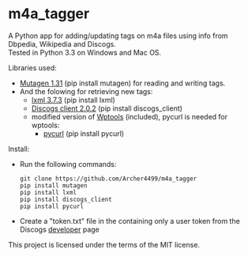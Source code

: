 # m4a_tagger
A Python app for adding/updating tags on m4a files using info from Dbpedia, Wikipedia and Discogs.  
Tested in Python 3.3 on Windows and Mac OS.

Libraries used:  
* [Mutagen 1.31](https://mutagen.readthedocs.org) (pip install mutagen) for reading and writing tags.
* And the folowing for retrieving new tags:
  * [lxml 3.7.3](http://lxml.de) (pip install lxml)
  * [Discogs client 2.0.2](https://github.com/discogs/discogs_client) (pip install discogs_client)
  * modified version of [Wptools](https://github.com/siznax/wptools) (included), pycurl is needed for wptools:
    * [pycurl](https://pycurl.io) (pip install pycurl)

Install:  
* Run the following commands:

    ````
    git clone https://github.com/Archer4499/m4a_tagger
    pip install mutagen
    pip install lxml
    pip install discogs_client
    pip install pycurl
    ````

* Create a "token.txt" file in the containing only a user token from the Discogs [developer](https://www.discogs.com/settings/developers) page

This project is licensed under the terms of the MIT license.
